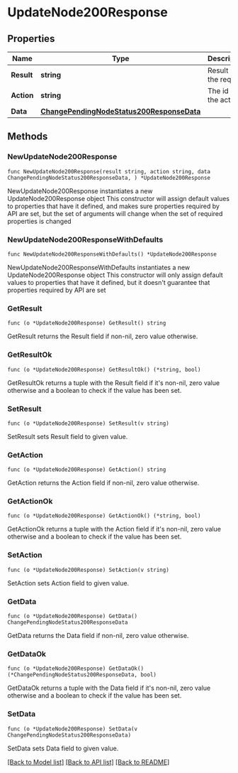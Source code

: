 # UpdateNode200Response

## Properties

Name | Type | Description | Notes
------------ | ------------- | ------------- | -------------
**Result** | **string** | Result of the request | 
**Action** | **string** | The id of the action | 
**Data** | [**ChangePendingNodeStatus200ResponseData**](ChangePendingNodeStatus200ResponseData.md) |  | 

## Methods

### NewUpdateNode200Response

`func NewUpdateNode200Response(result string, action string, data ChangePendingNodeStatus200ResponseData, ) *UpdateNode200Response`

NewUpdateNode200Response instantiates a new UpdateNode200Response object
This constructor will assign default values to properties that have it defined,
and makes sure properties required by API are set, but the set of arguments
will change when the set of required properties is changed

### NewUpdateNode200ResponseWithDefaults

`func NewUpdateNode200ResponseWithDefaults() *UpdateNode200Response`

NewUpdateNode200ResponseWithDefaults instantiates a new UpdateNode200Response object
This constructor will only assign default values to properties that have it defined,
but it doesn't guarantee that properties required by API are set

### GetResult

`func (o *UpdateNode200Response) GetResult() string`

GetResult returns the Result field if non-nil, zero value otherwise.

### GetResultOk

`func (o *UpdateNode200Response) GetResultOk() (*string, bool)`

GetResultOk returns a tuple with the Result field if it's non-nil, zero value otherwise
and a boolean to check if the value has been set.

### SetResult

`func (o *UpdateNode200Response) SetResult(v string)`

SetResult sets Result field to given value.


### GetAction

`func (o *UpdateNode200Response) GetAction() string`

GetAction returns the Action field if non-nil, zero value otherwise.

### GetActionOk

`func (o *UpdateNode200Response) GetActionOk() (*string, bool)`

GetActionOk returns a tuple with the Action field if it's non-nil, zero value otherwise
and a boolean to check if the value has been set.

### SetAction

`func (o *UpdateNode200Response) SetAction(v string)`

SetAction sets Action field to given value.


### GetData

`func (o *UpdateNode200Response) GetData() ChangePendingNodeStatus200ResponseData`

GetData returns the Data field if non-nil, zero value otherwise.

### GetDataOk

`func (o *UpdateNode200Response) GetDataOk() (*ChangePendingNodeStatus200ResponseData, bool)`

GetDataOk returns a tuple with the Data field if it's non-nil, zero value otherwise
and a boolean to check if the value has been set.

### SetData

`func (o *UpdateNode200Response) SetData(v ChangePendingNodeStatus200ResponseData)`

SetData sets Data field to given value.



[[Back to Model list]](../README.md#documentation-for-models) [[Back to API list]](../README.md#documentation-for-api-endpoints) [[Back to README]](../README.md)


